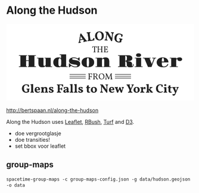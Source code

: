 # Along the Hudson

[![Along the Hudson](images/along-the-hudson.png)](http://bertspaan.nl/along-the-hudson/)

http://bertspaan.nl/along-the-hudson

Along the Hudson uses [Leaflet](http://leafletjs.com/), [RBush](https://github.com/mourner/rbush), [Turf](http://turfjs.org/) and [D3](https://d3js.org/).

- doe vergrootglasje
- doe transities!
- set bbox voor leaflet

## group-maps

    spacetime-group-maps -c group-maps-config.json -g data/hudson.geojson -o data
